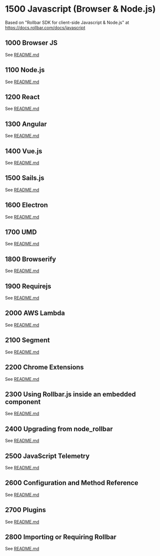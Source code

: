 # 1500 Javascript (Browser & Node.js)

Based on "Rollbar SDK for client-side Javascript & Node.js" at https://docs.rollbar.com/docs/javascript

## 1000 Browser JS

See [README.md](./1000/README.md)

## 1100 Node.js

See [README.md](./1100/README.md)

## 1200 React

See [README.md](./1200/README.md)

## 1300 Angular

See [README.md](./1300/README.md)

## 1400 Vue.js

See [README.md](./1400/README.md)

## 1500 Sails.js

See [README.md](./1500/README.md)

## 1600 Electron

See [README.md](./1600/README.md)

## 1700 UMD

See [README.md](./1700/README.md)

## 1800 Browserify

See [README.md](./1800/README.md)

## 1900 Requirejs

See [README.md](./1900/README.md)

## 2000 AWS Lambda

See [README.md](./2000/README.md)

## 2100 Segment

See [README.md](./2100/README.md)

## 2200 Chrome Extensions

See [README.md](./2200/README.md)

## 2300 Using Rollbar.js inside an embedded component

See [README.md](./2300/README.md)

## 2400 Upgrading from node_rollbar

See [README.md](./2400/README.md)

## 2500 JavaScript Telemetry

See [README.md](./2500/README.md)

## 2600 Configuration and Method Reference

See [README.md](./2600/README.md)

## 2700 Plugins

See [README.md](./2700/README.md)

## 2800 Importing or Requiring Rollbar

See [README.md](./2800/README.md)
